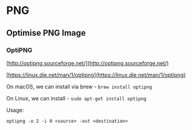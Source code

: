 # PNG

## Optimise PNG Image

### OptiPNG

[http://optipng.sourceforge.net/](http://optipng.sourceforge.net/)

[https://linux.die.net/man/1/optipng](https://linux.die.net/man/1/optipng)

On macOS, we can install via brew - `brew install optipng`

On Linux, we can install - `sudo apt-get install optipng`

Usage:

`optipng -o 2 -i 0 <source> -out <destination>`